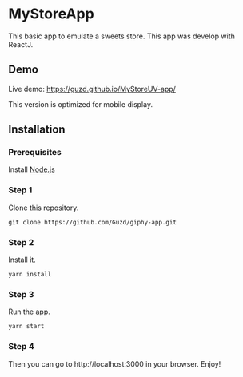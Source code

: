 # MyStoreApp
This basic app to emulate a sweets store. This app was develop with ReactJ. 

## Demo

Live demo: https://guzd.github.io/MyStoreUV-app/

This version is optimized for mobile display.

## Installation

### Prerequisites

Install [Node.js](https://nodejs.org/es/download/)

### Step 1

Clone this repository.

```
git clone https://github.com/Guzd/giphy-app.git
```

### Step 2

Install it.

```
yarn install
```

### Step 3

Run the app.

```
yarn start
```

### Step 4

Then you can go to http://localhost:3000 in your browser.
Enjoy!




